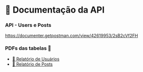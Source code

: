 # 🚀 Documentação da API

### API - Users e Posts
https://documenter.getpostman.com/view/42619953/2sB2cVf2FH

### PDFs das tabelas 📄
- [📄 Relatório de Usuários](./pdfs/users.pdf)
- [📄 Relatório de Posts](./pdfs/posts.pdf)
